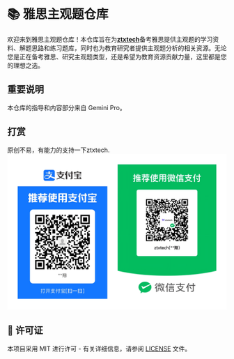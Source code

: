 # 📚 雅思主观题仓库

欢迎来到雅思主观题仓库！本仓库旨在为[**ztxtech**](https://www.github.com/ztxtech/)备考雅思提供主观题的学习资料、解题思路和练习题库，同时也为教育研究者提供主观题分析的相关资源。无论您是正在备考雅思、研究主观题类型，还是希望为教育资源贡献力量，这里都是您的理想之选。

## 重要说明
本仓库的指导和内容部分来自 Gemini Pro。

## 打赏
原创不易，有能力的支持一下ztxtech.
![打赏](./pay.png)


## 📄 许可证
本项目采用 MIT 进行许可 - 有关详细信息，请参阅 [LICENSE](LICENSE) 文件。